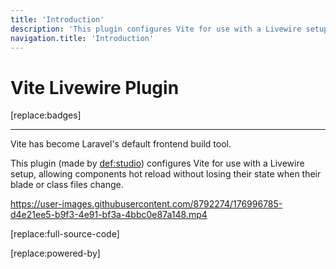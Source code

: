 ```yaml
---
title: 'Introduction'
description: 'This plugin configures Vite for use with a Livewire setup, allowing components hot reload without losing their state when their blade or class files change'
navigation.title: 'Introduction'
---
```


# Vite Livewire Plugin

[replace:badges]

---

Vite has become Laravel's default frontend build tool.

This plugin (made by [def:studio](https://twitter.com/FabioIvona)) configures Vite for use with a Livewire setup, allowing components hot reload without losing their state when their blade or class files change.

https://user-images.githubusercontent.com/8792274/176996785-d4e21ee5-b9f3-4e91-bf3a-4bbc0e87a148.mp4


[replace:full-source-code]


[replace:powered-by]
